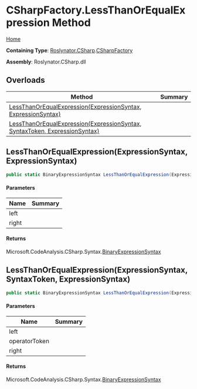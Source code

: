 # CSharpFactory\.LessThanOrEqualExpression Method

[Home](../../../../README.md)

**Containing Type**: [Roslynator.CSharp](../../README.md)\.[CSharpFactory](../README.md)

**Assembly**: Roslynator\.CSharp\.dll

## Overloads

| Method | Summary |
| ------ | ------- |
| [LessThanOrEqualExpression(ExpressionSyntax, ExpressionSyntax)](#Roslynator_CSharp_CSharpFactory_LessThanOrEqualExpression_Microsoft_CodeAnalysis_CSharp_Syntax_ExpressionSyntax_Microsoft_CodeAnalysis_CSharp_Syntax_ExpressionSyntax_) | |
| [LessThanOrEqualExpression(ExpressionSyntax, SyntaxToken, ExpressionSyntax)](#Roslynator_CSharp_CSharpFactory_LessThanOrEqualExpression_Microsoft_CodeAnalysis_CSharp_Syntax_ExpressionSyntax_Microsoft_CodeAnalysis_SyntaxToken_Microsoft_CodeAnalysis_CSharp_Syntax_ExpressionSyntax_) | |

## LessThanOrEqualExpression\(ExpressionSyntax, ExpressionSyntax\)<a name="Roslynator_CSharp_CSharpFactory_LessThanOrEqualExpression_Microsoft_CodeAnalysis_CSharp_Syntax_ExpressionSyntax_Microsoft_CodeAnalysis_CSharp_Syntax_ExpressionSyntax_"></a>

```csharp
public static BinaryExpressionSyntax LessThanOrEqualExpression(ExpressionSyntax left, ExpressionSyntax right)
```

#### Parameters

| Name | Summary |
| ---- | ------- |
| left | |
| right | |

#### Returns

Microsoft\.CodeAnalysis\.CSharp\.Syntax\.[BinaryExpressionSyntax](https://docs.microsoft.com/en-us/dotnet/api/microsoft.codeanalysis.csharp.syntax.binaryexpressionsyntax)

## LessThanOrEqualExpression\(ExpressionSyntax, SyntaxToken, ExpressionSyntax\)<a name="Roslynator_CSharp_CSharpFactory_LessThanOrEqualExpression_Microsoft_CodeAnalysis_CSharp_Syntax_ExpressionSyntax_Microsoft_CodeAnalysis_SyntaxToken_Microsoft_CodeAnalysis_CSharp_Syntax_ExpressionSyntax_"></a>

```csharp
public static BinaryExpressionSyntax LessThanOrEqualExpression(ExpressionSyntax left, SyntaxToken operatorToken, ExpressionSyntax right)
```

#### Parameters

| Name | Summary |
| ---- | ------- |
| left | |
| operatorToken | |
| right | |

#### Returns

Microsoft\.CodeAnalysis\.CSharp\.Syntax\.[BinaryExpressionSyntax](https://docs.microsoft.com/en-us/dotnet/api/microsoft.codeanalysis.csharp.syntax.binaryexpressionsyntax)


